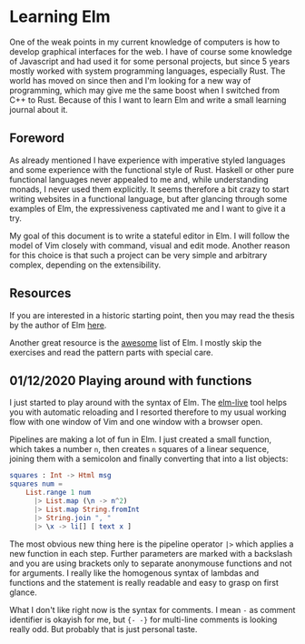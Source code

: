 # Learning Elm

One of the weak points in my current knowledge of computers 
is how to develop graphical interfaces for the web. I have
of course some knowledge of Javascript and had used it for 
some personal projects, but since 5 years mostly worked with 
system programming languages, especially Rust. The world has
moved on since then and I'm looking for a new way of
programming, which may give me the same boost when I switched
from C++ to Rust. Because of this I want to learn Elm and
write a small learning journal about it.

## Foreword

As already mentioned I have experience with imperative styled
languages and some experience with the functional style of
Rust. Haskell or other pure functional languages never
appealed to me and, while understanding monads, I never
used them explicitly. It seems therefore a bit crazy to start
writing websites in a functional language, but after glancing
through some examples of Elm, the expressiveness captivated
me and I want to give it a try. 

My goal of this document is to write a stateful editor in Elm.
I will follow the model of Vim closely with command, visual
and edit mode. Another reason for this choice is that such
a project can be very simple and arbitrary complex, depending
on the extensibility.

## Resources

If you are interested in a historic starting point, then you
may read the thesis by the author of Elm [here](https://elm-lang.org/assets/papers/concurrent-frp.pdf).

Another great resource is the [awesome](https://github.com/sporto/awesome-elm) list
of Elm. I mostly skip the exercises and read the pattern parts
with special care.

## 01/12/2020 Playing around with functions

I just started to play around with the syntax of Elm. The
[elm-live](https://github.com/wking-io/elm-live) tool helps you with
automatic reloading and I resorted therefore to my usual working flow
with one window of Vim and one window with a browser open.

Pipelines are making a lot of fun in Elm. I just created a small
function, which takes a number `n`, then creates `n` squares
of a linear sequence, joining them with a semicolon and finally
converting that into a list objects:
```elm
squares : Int -> Html msg
squares num = 
    List.range 1 num
      |> List.map (\n -> n^2)
      |> List.map String.fromInt
      |> String.join ", "
      |> \x -> li[] [ text x ]
```
The most obvious new thing here is the pipeline operator `|>`
which applies a new function in each step. Further parameters
are marked with a backslash and you are using brackets only
to separate anonymouse functions and not for arguments.
I really like the homogenous syntax of lambdas and functions
and the statement is really readable and easy to grasp on
first glance.

What I don't like right now is the syntax for comments. I mean
`-` as comment identifier is okayish for me, but `{- -}` for
multi-line comments is looking really odd. But probably that
is just personal taste.

